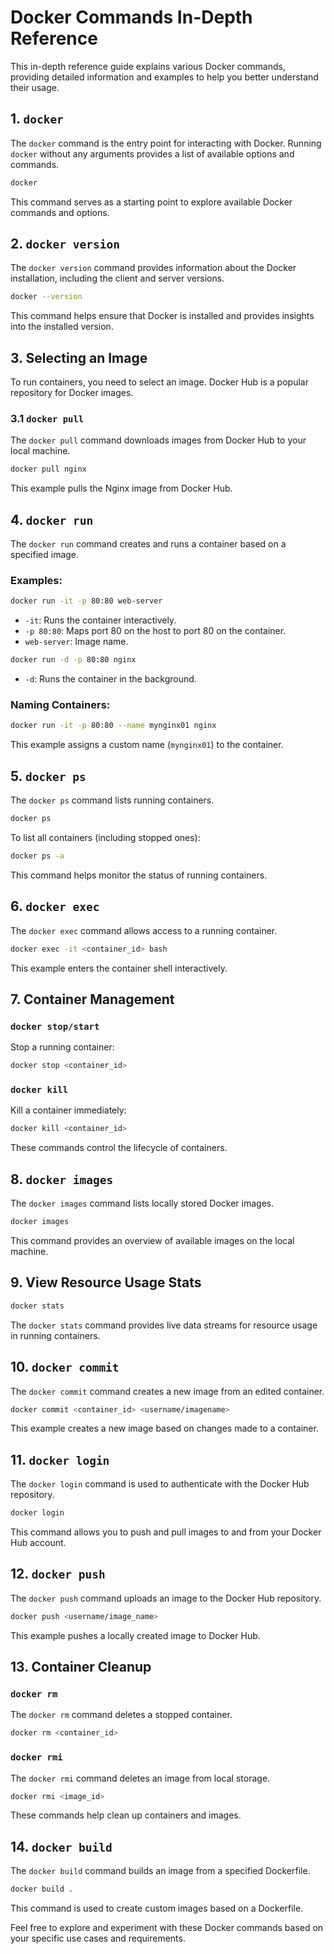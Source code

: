 # Docker Commands In-Depth Reference

This in-depth reference guide explains various Docker commands, providing detailed information and examples to help you better understand their usage.

## 1. `docker`

The `docker` command is the entry point for interacting with Docker. Running `docker` without any arguments provides a list of available options and commands.

```bash
docker
```

This command serves as a starting point to explore available Docker commands and options.

## 2. `docker version`

The `docker version` command provides information about the Docker installation, including the client and server versions.

```bash
docker --version
```

This command helps ensure that Docker is installed and provides insights into the installed version.

## 3. Selecting an Image

To run containers, you need to select an image. Docker Hub is a popular repository for Docker images.

### 3.1 `docker pull`

The `docker pull` command downloads images from Docker Hub to your local machine.

```bash
docker pull nginx
```

This example pulls the Nginx image from Docker Hub.

## 4. `docker run`

The `docker run` command creates and runs a container based on a specified image.

### Examples:

```bash
docker run -it -p 80:80 web-server
```

- `-it`: Runs the container interactively.
- `-p 80:80`: Maps port 80 on the host to port 80 on the container.
- `web-server`: Image name.

```bash
docker run -d -p 80:80 nginx
```

- `-d`: Runs the container in the background.

### Naming Containers:

```bash
docker run -it -p 80:80 --name mynginx01 nginx
```

This example assigns a custom name (`mynginx01`) to the container.

## 5. `docker ps`

The `docker ps` command lists running containers.

```bash
docker ps
```

To list all containers (including stopped ones):

```bash
docker ps -a
```

This command helps monitor the status of running containers.

## 6. `docker exec`

The `docker exec` command allows access to a running container.

```bash
docker exec -it <container_id> bash
```

This example enters the container shell interactively.

## 7. Container Management

### `docker stop/start`

Stop a running container:

```bash
docker stop <container_id>
```

### `docker kill`

Kill a container immediately:

```bash
docker kill <container_id>
```

These commands control the lifecycle of containers.

## 8. `docker images`

The `docker images` command lists locally stored Docker images.

```bash
docker images
```

This command provides an overview of available images on the local machine.

## 9. View Resource Usage Stats

```bash
docker stats
```

The `docker stats` command provides live data streams for resource usage in running containers.

## 10. `docker commit`

The `docker commit` command creates a new image from an edited container.

```bash
docker commit <container_id> <username/imagename>
```

This example creates a new image based on changes made to a container.

## 11. `docker login`

The `docker login` command is used to authenticate with the Docker Hub repository.

```bash
docker login
```

This command allows you to push and pull images to and from your Docker Hub account.

## 12. `docker push`

The `docker push` command uploads an image to the Docker Hub repository.

```bash
docker push <username/image_name>
```

This example pushes a locally created image to Docker Hub.

## 13. Container Cleanup

### `docker rm`

The `docker rm` command deletes a stopped container.

```bash
docker rm <container_id>
```

### `docker rmi`

The `docker rmi` command deletes an image from local storage.

```bash
docker rmi <image_id>
```

These commands help clean up containers and images.

## 14. `docker build`

The `docker build` command builds an image from a specified Dockerfile.

```bash
docker build .
```

This command is used to create custom images based on a Dockerfile.

Feel free to explore and experiment with these Docker commands based on your specific use cases and requirements.
